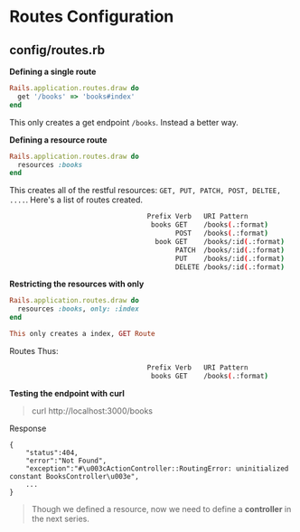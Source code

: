 # Routes Configuration

## config/routes.rb


**Defining a single route**
```rb
Rails.application.routes.draw do
  get '/books' => 'books#index'
end
```



This only creates a get endpoint `/books`. Instead a better way.

**Defining a resource route**

```rb
Rails.application.routes.draw do
  resources :books
end
```

This creates all of the restful resources: `GET, PUT, PATCH, POST, DELTEE, ....`. Here's a list of routes created.

```sh
                                  Prefix Verb   URI Pattern                                                                                       Controller#Action
                                   books GET    /books(.:format)                                                                                  books#index
                                         POST   /books(.:format)                                                                                  books#create
                                    book GET    /books/:id(.:format)                                                                              books#show
                                         PATCH  /books/:id(.:format)                                                                              books#update
                                         PUT    /books/:id(.:format)                                                                              books#update
                                         DELETE /books/:id(.:format)                                                                              books#destroy

```

**Restricting the resources with only**

```rb
Rails.application.routes.draw do
  resources :books, only: :index
end

This only creates a index, GET Route

```

Routes Thus:

```sh
                                  Prefix Verb   URI Pattern                                                                                       Controller#Action
                                   books GET    /books(.:format)                                                                                  books#index

```

**Testing the endpoint with curl**

> curl http://localhost:3000/books

Response

```
{
    "status":404,
    "error":"Not Found",
    "exception":"#\u003cActionController::RoutingError: uninitialized constant BooksController\u003e",
    ...
}
```

> Though we defined a resource, now we need to define a **controller** in the next series.
